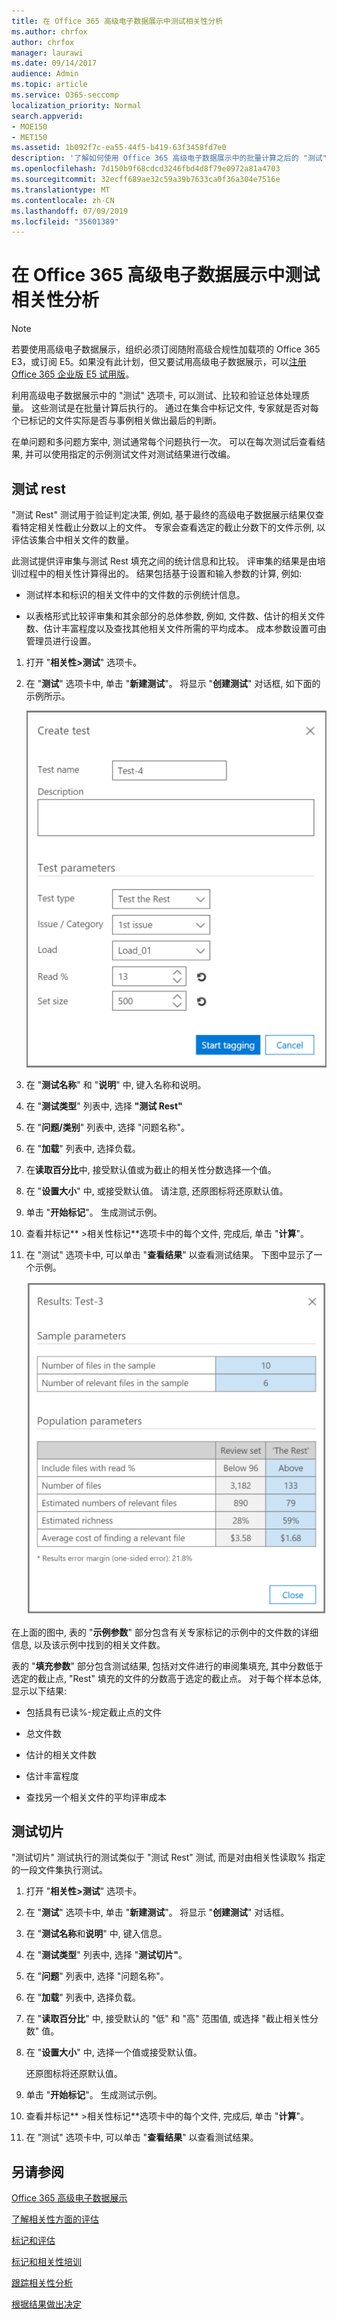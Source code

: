 ```yaml
---
title: 在 Office 365 高级电子数据展示中测试相关性分析
ms.author: chrfox
author: chrfox
manager: laurawi
ms.date: 09/14/2017
audience: Admin
ms.topic: article
ms.service: O365-seccomp
localization_priority: Normal
search.appverid:
- MOE150
- MET150
ms.assetid: 1b092f7c-ea55-44f5-b419-63f3458fd7e0
description: '了解如何使用 Office 365 高级电子数据展示中的批量计算之后的 "测试" 选项卡来测试、比较和验证总体处理质量。  '
ms.openlocfilehash: 7d150b9f68cdcd3246fbd4d8f79e0972a81a4703
ms.sourcegitcommit: 32ecff689ae32c59a39b7633ca0f36a304e7516e
ms.translationtype: MT
ms.contentlocale: zh-CN
ms.lasthandoff: 07/09/2019
ms.locfileid: "35601389"
---
```

# <a name="test-relevance-analysis-in-office-365-advanced-ediscovery"></a>在 Office 365 高级电子数据展示中测试相关性分析

> [!NOTE]
> 若要使用高级电子数据展示，组织必须订阅随附高级合规性加载项的 Office 365 E3，或订阅 E5。如果没有此计划，但又要试用高级电子数据展示，可以[注册 Office 365 企业版 E5 试用版](https://go.microsoft.com/fwlink/p/?LinkID=698279)。 
  
利用高级电子数据展示中的 "测试" 选项卡, 可以测试、比较和验证总体处理质量。 这些测试是在批量计算后执行的。 通过在集合中标记文件, 专家就是否对每个已标记的文件实际是否与事例相关做出最后的判断。 
  
在单问题和多问题方案中, 测试通常每个问题执行一次。 可以在每次测试后查看结果, 并可以使用指定的示例测试文件对测试结果进行改编。
  
## <a name="testing-the-rest"></a>测试 rest

"测试 Rest" 测试用于验证判定决策, 例如, 基于最终的高级电子数据展示结果仅查看特定相关性截止分数以上的文件。 专家会查看选定的截止分数下的文件示例, 以评估该集合中相关文件的数量。
  
此测试提供评审集与测试 Rest 填充之间的统计信息和比较。 评审集的结果是由培训过程中的相关性计算得出的。 结果包括基于设置和输入参数的计算, 例如:
  
- 测试样本和标识的相关文件中的文件数的示例统计信息。 
    
- 以表格形式比较评审集和其余部分的总体参数, 例如, 文件数、估计的相关文件数、估计丰富程度以及查找其他相关文件所需的平均成本。 成本参数设置可由管理员进行设置。
    
1. 打开 "**相关性\>测试**" 选项卡。 
    
2. 在 "**测试**" 选项卡中, 单击 "**新建测试**"。 将显示 "**创建测试**" 对话框, 如下面的示例所示。 
    
    ![相关性测试其余结果](media/46e6898a-f929-4fd0-88d9-6f91d04b6ce2.png)
  
3. 在 "**测试名称**" 和 "**说明**" 中, 键入名称和说明。
    
4. 在 "**测试类型**" 列表中, 选择 **"测试 Rest"**
    
5. 在 "**问题/类别**" 列表中, 选择 "问题名称"。 
    
6. 在 "**加载**" 列表中, 选择负载。 
    
7. 在**读取百分比**中, 接受默认值或为截止的相关性分数选择一个值。 
    
8. 在 "**设置大小**" 中, 或接受默认值。 请注意, 还原图标将还原默认值。
    
9. 单击 "**开始标记**"。 生成测试示例。
    
10. 查看并标记** \>相关性标记**选项卡中的每个文件, 完成后, 单击 "**计算**"。
    
11. 在 "测试" 选项卡中, 可以单击 "**查看结果**" 以查看测试结果。 下图中显示了一个示例。 
    
    ![测试其余结果](media/b95744a9-047d-4c29-992d-04fa7e58e58a.png)
  
在上面的图中, 表的 "**示例参数**" 部分包含有关专家标记的示例中的文件数的详细信息, 以及该示例中找到的相关文件数。 
  
表的 "**填充参数**" 部分包含测试结果, 包括对文件进行的审阅集填充, 其中分数低于选定的截止点, "Rest" 填充的文件的分数高于选定的截止点。 对于每个样本总体, 显示以下结果: 
  
- 包括具有已读%-规定截止点的文件
    
- 总文件数 
    
- 估计的相关文件数 
    
- 估计丰富程度 
    
- 查找另一个相关文件的平均评审成本
    
## <a name="testing-the-slice"></a>测试切片

"测试切片" 测试执行的测试类似于 "测试 Rest" 测试, 而是对由相关性读取% 指定的一段文件集执行测试。
  
1. 打开 "**相关性\>测试**" 选项卡。 
    
2. 在 "**测试**" 选项卡中, 单击 "**新建测试**"。 将显示 "**创建测试**" 对话框。 
    
3. 在 "**测试名称**和**说明**" 中, 键入信息。
    
4. 在 "**测试类型**" 列表中, 选择 "**测试切片"**。
    
5. 在 "**问题**" 列表中, 选择 "问题名称"。 
    
6. 在 "**加载**" 列表中, 选择负载。 
    
7. 在 "**读取百分比**" 中, 接受默认的 "低" 和 "高" 范围值, 或选择 "截止相关性分数" 值。 
    
8. 在 "**设置大小**" 中, 选择一个值或接受默认值。
    
    还原图标将还原默认值。
    
9. 单击 "**开始标记**"。 生成测试示例。
    
10. 查看并标记** \>相关性标记**选项卡中的每个文件, 完成后, 单击 "**计算**"。 
    
11. 在 "测试" 选项卡中, 可以单击 "**查看结果**" 以查看测试结果。 
    
## <a name="see-also"></a>另请参阅

[Office 365 高级电子数据展示](office-365-advanced-ediscovery.md)
  
[了解相关性方面的评估](assessment-in-relevance-in-advanced-ediscovery.md)
  
[标记和评估](tagging-and-assessment-in-advanced-ediscovery.md)
  
[标记和相关性培训](tagging-and-relevance-training-in-advanced-ediscovery.md)
  
[跟踪相关性分析](track-relevance-analysis-in-advanced-ediscovery.md)
  
[根据结果做出决定](decision-based-on-the-results-in-advanced-ediscovery.md)

